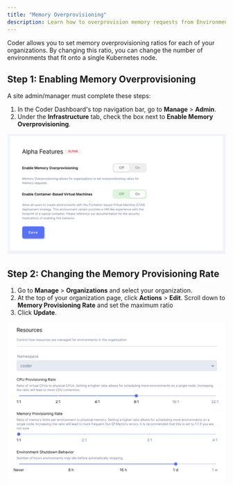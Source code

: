 ```yaml
---
title: "Memory Overprovisioning"
description: Learn how to overprovision memory requests from Environments.
---
```


Coder allows you to set memory overprovisioning ratios for each of
your organizations. By changing this ratio, you can change the number of
environments that fit onto a single Kubernetes node.

## Step 1: Enabling Memory Overprovisioning

A site admin/manager must complete these steps:

1. In the Coder Dashboard's top navigation bar, go to **Manage** > **Admin**.
2. Under the **Infrastructure** tab, check the box next to **Enable Memory
   Overprovisioning**.

![Enable memory overprovisioning](../assets/enable-memory-overprovisioning.png)

## Step 2: Changing the Memory Provisioning Rate

1. Go to **Manage** > **Organizations** and select your organization.
2. At the top of your organization page, click **Actions** > **Edit**. Scroll
   down to **Memory Provisioning Rate** and set the maximum ratio
3. Click **Update**.

![Set memory overprovisioning ratios](../assets/set-memory-ratios.png)
